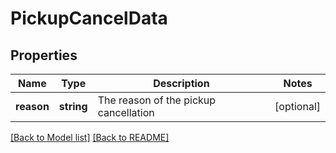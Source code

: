 # PickupCancelData

## Properties

Name | Type | Description | Notes
------------ | ------------- | ------------- | -------------
**reason** | **string** | The reason of the pickup cancellation | [optional] 

[[Back to Model list]](../README.md#documentation-for-models) [[Back to README]](../README.md)

